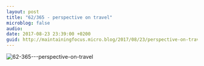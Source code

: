 ```yaml
---
layout: post
title: "62/365 - perspective on travel"
microblog: false
audio: 
date: 2017-08-23 23:39:00 +0200
guid: http://maintainingfocus.micro.blog/2017/08/23/perspective-on-travel.html
---
```

<div class="kg-card-markdown"><p><img src="/wp-content/uploads/2018/04/62-365---perspective-on-travel-1024x683.jpg" alt="62-365---perspective-on-travel"></p>
</div>
